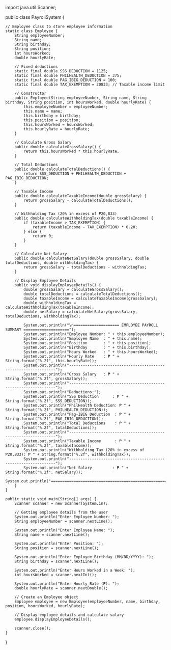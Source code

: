import java.util.Scanner;

public class PayrollSystem {

    // Employee class to store employee information
    static class Employee {
        String employeeNumber;
        String name;
        String birthday;
        String position;
        int hoursWorked;
        double hourlyRate;

        // Fixed deductions
        static final double SSS_DEDUCTION = 1125;
        static final double PHILHEALTH_DEDUCTION = 375;
        static final double PAG_IBIG_DEDUCTION = 100;
        static final double TAX_EXEMPTION = 20833; // Taxable income limit

        // Constructor
        public Employee(String employeeNumber, String name, String birthday, String position, int hoursWorked, double hourlyRate) {
            this.employeeNumber = employeeNumber;
            this.name = name;
            this.birthday = birthday;
            this.position = position;
            this.hoursWorked = hoursWorked;
            this.hourlyRate = hourlyRate;
        }

        // Calculate Gross Salary
        public double calculateGrossSalary() {
            return this.hoursWorked * this.hourlyRate;
        }

        // Total Deductions
        public double calculateTotalDeductions() {
            return SSS_DEDUCTION + PHILHEALTH_DEDUCTION + PAG_IBIG_DEDUCTION;
        }

        // Taxable Income
        public double calculateTaxableIncome(double grossSalary) {
            return grossSalary - calculateTotalDeductions();
        }

        // Withholding Tax (20% in excess of ₱20,833)
        public double calculateWithholdingTax(double taxableIncome) {
            if (taxableIncome > TAX_EXEMPTION) {
                return (taxableIncome - TAX_EXEMPTION) * 0.20;
            } else {
                return 0;
            }
        }

        // Calculate Net Salary
        public double calculateNetSalary(double grossSalary, double totalDeductions, double withholdingTax) {
            return grossSalary - totalDeductions - withholdingTax;
        }

        // Display Employee Details
        public void displayEmployeeDetails() {
            double grossSalary = calculateGrossSalary();
            double totalDeductions = calculateTotalDeductions();
            double taxableIncome = calculateTaxableIncome(grossSalary);
            double withholdingTax = calculateWithholdingTax(taxableIncome);
            double netSalary = calculateNetSalary(grossSalary, totalDeductions, withholdingTax);

            System.out.println("\n==================== EMPLOYEE PAYROLL SUMMARY ====================");
            System.out.println("Employee Number: " + this.employeeNumber);
            System.out.println("Employee Name  : " + this.name);
            System.out.println("Position       : " + this.position);
            System.out.println("Birthday       : " + this.birthday);
            System.out.println("Hours Worked   : " + this.hoursWorked);
            System.out.println("Hourly Rate    : ₱ " + String.format("%.2f", this.hourlyRate));
            System.out.println("----------------------------------------------------------------");
            System.out.println("Gross Salary   : ₱ " + String.format("%.2f", grossSalary));
            System.out.println("----------------------------------------------------------------");
            System.out.println("Deductions:");
            System.out.println("SSS Deduction      : ₱ " + String.format("%.2f", SSS_DEDUCTION));
            System.out.println("PhilHealth Deduction: ₱ " + String.format("%.2f", PHILHEALTH_DEDUCTION));
            System.out.println("Pag-IBIG Deduction  : ₱ " + String.format("%.2f", PAG_IBIG_DEDUCTION));
            System.out.println("Total Deductions    : ₱ " + String.format("%.2f", totalDeductions));
            System.out.println("----------------------------------------------------------------");
            System.out.println("Taxable Income      : ₱ " + String.format("%.2f", taxableIncome));
            System.out.println("Withholding Tax (20% in excess of ₱20,833): ₱ " + String.format("%.2f", withholdingTax));
            System.out.println("----------------------------------------------------------------");
            System.out.println("Net Salary         : ₱ " + String.format("%.2f", netSalary));
            System.out.println("================================================================");
        }
    }

    public static void main(String[] args) {
        Scanner scanner = new Scanner(System.in);

        // Getting employee details from the user
        System.out.println("Enter Employee Number: ");
        String employeeNumber = scanner.nextLine();

        System.out.println("Enter Employee Name: ");
        String name = scanner.nextLine();

        System.out.println("Enter Position: ");
        String position = scanner.nextLine();

        System.out.println("Enter Employee Birthday (MM/DD/YYYY): ");
        String birthday = scanner.nextLine();

        System.out.println("Enter Hours Worked in a Week: ");
        int hoursWorked = scanner.nextInt();

        System.out.println("Enter Hourly Rate (₱): ");
        double hourlyRate = scanner.nextDouble();

        // Create an Employee object
        Employee employee = new Employee(employeeNumber, name, birthday, position, hoursWorked, hourlyRate);

        // Display employee details and calculate salary
        employee.displayEmployeeDetails();

        scanner.close();
    }
}

